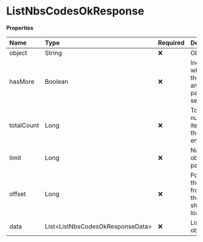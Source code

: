 # ListNbsCodesOkResponse

**Properties**

| Name       | Type                               | Required | Description                                                 |
| :--------- | :--------------------------------- | :------- | :---------------------------------------------------------- |
| object     | String                             | ❌       | Object type                                                 |
| hasMore    | Boolean                            | ❌       | Indicates whether there is another page to be searched      |
| totalCount | Long                               | ❌       | Total number of items for the filters entered               |
| limit      | Long                               | ❌       | Number of objects per page                                  |
| offset     | Long                               | ❌       | Position of the object from which the page should be loaded |
| data       | List\<ListNbsCodesOkResponseData\> | ❌       | List of objects                                             |

<!-- This file was generated by liblab | https://liblab.com/ -->
